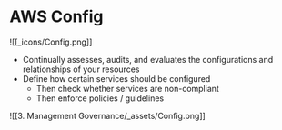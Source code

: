 # AWS Config
![[_icons/Config.png]]
- Continually assesses, audits, and evaluates the configurations and relationships of your resources
- Define how certain services should be configured
	- Then check whether services are non-compliant
	- Then enforce policies / guidelines

![[3. Management Governance/_assets/Config.png]]